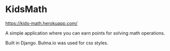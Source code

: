 # KidsMath

https://kids-math.herokuapp.com/

A simple application where you can earn points for solving math operations.

Built in Django.
Bulma.io was used for css styles.
